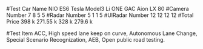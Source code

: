 #Test Car Name     NIO ES6    Tesla Model3    Li ONE    GAC Aion LX 80
#Camera Number     7          8               5         5
#Radar Number      5          1               1         5
#UlRadar Number    12         12              12        12
#Total Price       398 k      271.55 k        328 k     279.6 k

#Test Item
ACC, High speed lane keep on curve, Autonomous Lane Change, Special Scenario Recognization, AEB, Open public road testing.